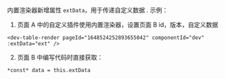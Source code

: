   

内置渲染器新增属性 `extData`，用于传递自定义数据 . 示例：



  1. 页面 A 中的自定义插件使用内置渲染器，设置页面 B id，版本，自定义数据



```
<dev-table-render pageId="1648524252893655042" componentId="dev" :extData="ext" />
```



2. 页面 B 中编写代码时直接获取：



```
*const* data = this.extData
```

